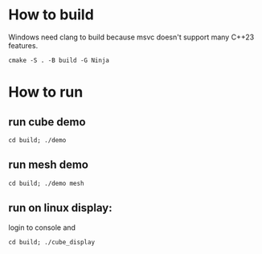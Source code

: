 # How to build

Windows need clang to build because msvc doesn't support many C++23 features.

```cmake -S . -B build -G Ninja```

# How to run

## run cube demo

```cd build; ./demo```

## run mesh demo

```cd build; ./demo mesh```

## run on linux display:

login to console and

```cd build; ./cube_display```
